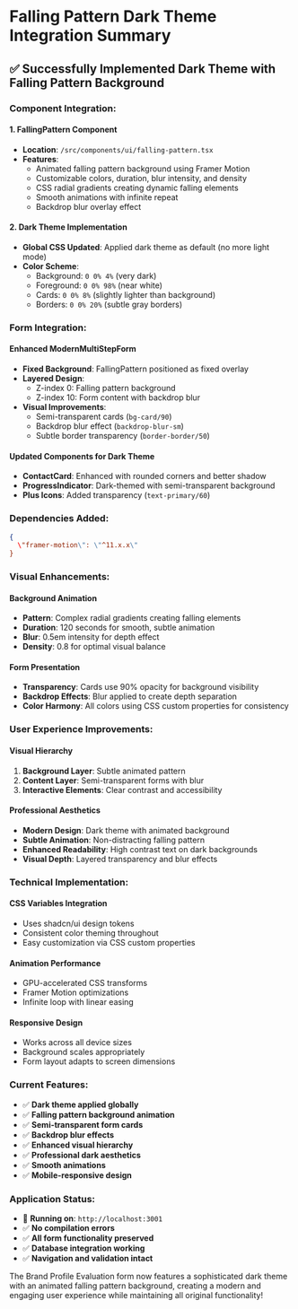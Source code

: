 # Falling Pattern Dark Theme Integration Summary

## ✅ Successfully Implemented Dark Theme with Falling Pattern Background

### **Component Integration:**

#### **1. FallingPattern Component**
- **Location**: `/src/components/ui/falling-pattern.tsx`
- **Features**:
  - Animated falling pattern background using Framer Motion
  - Customizable colors, duration, blur intensity, and density
  - CSS radial gradients creating dynamic falling elements
  - Smooth animations with infinite repeat
  - Backdrop blur overlay effect

#### **2. Dark Theme Implementation**
- **Global CSS Updated**: Applied dark theme as default (no more light mode)
- **Color Scheme**: 
  - Background: `0 0% 4%` (very dark)
  - Foreground: `0 0% 98%` (near white)
  - Cards: `0 0% 8%` (slightly lighter than background)
  - Borders: `0 0% 20%` (subtle gray borders)

### **Form Integration:**

#### **Enhanced ModernMultiStepForm**
- **Fixed Background**: FallingPattern positioned as fixed overlay
- **Layered Design**: 
  - Z-index 0: Falling pattern background
  - Z-index 10: Form content with backdrop blur
- **Visual Improvements**:
  - Semi-transparent cards (`bg-card/90`)
  - Backdrop blur effect (`backdrop-blur-sm`)
  - Subtle border transparency (`border-border/50`)

#### **Updated Components for Dark Theme**
- **ContactCard**: Enhanced with rounded corners and better shadow
- **ProgressIndicator**: Dark-themed with semi-transparent background
- **Plus Icons**: Added transparency (`text-primary/60`)

### **Dependencies Added:**
```json
{
  \"framer-motion\": \"^11.x.x\"
}
```

### **Visual Enhancements:**

#### **Background Animation**
- **Pattern**: Complex radial gradients creating falling elements
- **Duration**: 120 seconds for smooth, subtle animation
- **Blur**: 0.5em intensity for depth effect
- **Density**: 0.8 for optimal visual balance

#### **Form Presentation**
- **Transparency**: Cards use 90% opacity for background visibility
- **Backdrop Effects**: Blur applied to create depth separation
- **Color Harmony**: All colors using CSS custom properties for consistency

### **User Experience Improvements:**

#### **Visual Hierarchy**
1. **Background Layer**: Subtle animated pattern
2. **Content Layer**: Semi-transparent forms with blur
3. **Interactive Elements**: Clear contrast and accessibility

#### **Professional Aesthetics**
- **Modern Design**: Dark theme with animated background
- **Subtle Animation**: Non-distracting falling pattern
- **Enhanced Readability**: High contrast text on dark backgrounds
- **Visual Depth**: Layered transparency and blur effects

### **Technical Implementation:**

#### **CSS Variables Integration**
- Uses shadcn/ui design tokens
- Consistent color theming throughout
- Easy customization via CSS custom properties

#### **Animation Performance**
- GPU-accelerated CSS transforms
- Framer Motion optimizations
- Infinite loop with linear easing

#### **Responsive Design**
- Works across all device sizes
- Background scales appropriately
- Form layout adapts to screen dimensions

### **Current Features:**
- ✅ **Dark theme applied globally**
- ✅ **Falling pattern background animation**
- ✅ **Semi-transparent form cards**
- ✅ **Backdrop blur effects**
- ✅ **Enhanced visual hierarchy**
- ✅ **Professional dark aesthetics**
- ✅ **Smooth animations**
- ✅ **Mobile-responsive design**

### **Application Status:**
- 🚀 **Running on**: `http://localhost:3001`
- ✅ **No compilation errors**
- ✅ **All form functionality preserved**
- ✅ **Database integration working**
- ✅ **Navigation and validation intact**

The Brand Profile Evaluation form now features a sophisticated dark theme with an animated falling pattern background, creating a modern and engaging user experience while maintaining all original functionality!